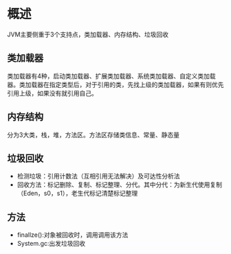 # 概述
JVM主要侧重于3个支持点，类加载器、内存结构、垃圾回收
## 类加载器
类加载器有4种，启动类加载器、扩展类加载器、系统类加载器、自定义类加载器。类加载器在指定类型后，对于引用的类，先找上级的类加载器，如果有则优先引用上级，如果没有就引用自己。
## 内存结构
分为3大类，栈，堆，方法区。方法区存储类信息、常量、静态量
## 垃圾回收
+ 检测垃圾：引用计数法（互相引用无法解决）及可达性分析法
+ 回收方法：标记删除、复制、标记整理、分代。其中分代：为新生代使用复制（Eden，s0，s1），老生代标记清楚标记整理
## 方法
+ finallze():对象被回收时，调用调用该方法
+ System.gc:出发垃圾回收